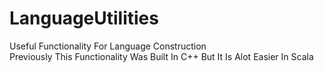 # LanguageUtilities
Useful Functionality For Language Construction <br>
Previously This Functionality Was Built In C++ But It Is Alot Easier In Scala
